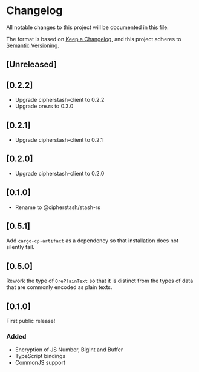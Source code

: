 # Changelog
All notable changes to this project will be documented in this file.

The format is based on [Keep a Changelog](https://keepachangelog.com/en/1.0.0/),
and this project adheres to [Semantic Versioning](https://semver.org/spec/v2.0.0.html).

## [Unreleased]

## [0.2.2]

- Upgrade cipherstash-client to 0.2.2
- Upgrade ore.rs to 0.3.0

## [0.2.1]

- Upgrade cipherstash-client to 0.2.1

## [0.2.0]

- Upgrade cipherstash-client to 0.2.0

## [0.1.0]

- Rename to @cipherstash/stash-rs

## [0.5.1]

Add `cargo-cp-artifact` as a dependency so that installation does not silently fail.

## [0.5.0]

Rework the type of `OrePlainText` so that it is distinct from the types of data
that are commonly encoded as plain texts.

## [0.1.0]

First public release!

### Added

* Encryption of JS Number, BigInt and Buffer
* TypeScript bindings
* CommonJS support
